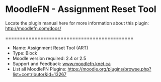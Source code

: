 MoodleFN - Assignment Reset Tool 
============================================

Locate the plugin manual here for more information about this plugin: http://moodlefn.com/docs/  

============================================

- Name: Assignment Reset Tool (ART)
- Type: Block
- Moodle version required: 2.4 or 2.5
- Support and Feedback: www.moodlefn.knet.ca 
- List all MoodleFN Plugins: https://moodle.org/plugins/browse.php?list=contributor&id=13267
